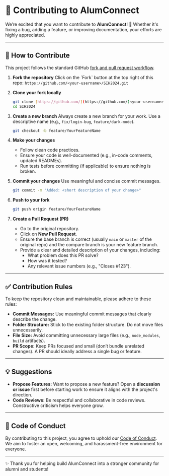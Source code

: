 # 🤝 Contributing to AlumConnect

We’re excited that you want to contribute to **AlumConnect**! 🎉
Whether it's fixing a bug, adding a feature, or improving documentation, your efforts are highly appreciated.

---

## 🔧 How to Contribute

This project follows the standard GitHub [fork and pull request workflow](https://docs.github.com/en/get-started/quickstart/contributing-to-projects).

1.  **Fork the repository**
    Click on the \`Fork\` button at the top right of this repo: `https://github.com/<your-username>/SIH2024.git`

2.  **Clone your fork locally**
    ```bash
    git clone [https://github.com/](https://github.com/)<your-username>/SIH2024.git
    cd SIH2024
    ```

3.  **Create a new branch**
    Always create a new branch for your work. Use a descriptive name (e.g., `fix/login-bug`, `feature/dark-mode`).
    ```bash
    git checkout -b feature/YourFeatureName
    ```

4.  **Make your changes**
    * Follow clean code practices.
    * Ensure your code is well-documented (e.g., in-code comments, updated READMEs).
    * Run tests before committing (if applicable) to ensure nothing is broken.

5.  **Commit your changes**
    Use meaningful and concise commit messages.
    ```bash
    git commit -m "Added: <short description of your change>"
    ```

6.  **Push to your fork**
    ```bash
    git push origin feature/YourFeatureName
    ```

7.  **Create a Pull Request (PR)**
    * Go to the original repository.
    * Click on **New Pull Request**.
    * Ensure the base branch is correct (usually `main` or `master` of the original repo) and the compare branch is your new feature branch.
    * Provide a clear and detailed description of your changes, including:
        * What problem does this PR solve?
        * How was it tested?
        * Any relevant issue numbers (e.g., "Closes #123").

---

## ✅ Contribution Rules

To keep the repository clean and maintainable, please adhere to these rules:

* **Commit Messages:** Use meaningful commit messages that clearly describe the change.
* **Folder Structure:** Stick to the existing folder structure. Do not move files unnecessarily.
* **File Size:** Avoid committing unnecessary large files (e.g., `node_modules`, `build` artifacts).
* **PR Scope:** Keep PRs focused and small (don’t bundle unrelated changes). A PR should ideally address a single bug or feature.

---

## 💡 Suggestions

* **Propose Features:** Want to propose a new feature? Open a **discussion or issue** first before starting work to ensure it aligns with the project's direction.
* **Code Reviews:** Be respectful and collaborative in code reviews. Constructive criticism helps everyone grow.

---

## 📜 Code of Conduct

By contributing to this project, you agree to uphold our [Code of Conduct](CODE_OF_CONDUCT.md). We aim to foster an open, welcoming, and harassment-free environment for everyone.

---

✨ Thank you for helping build AlumConnect into a stronger community for alumni and students!
